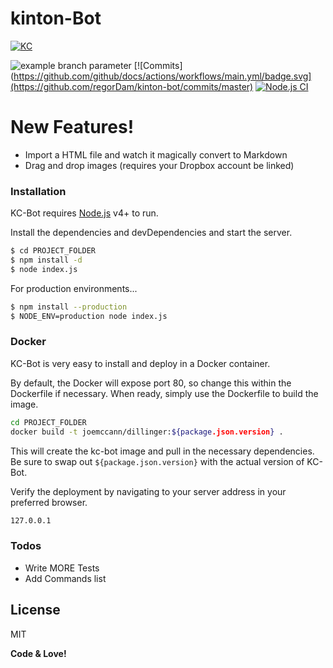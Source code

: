 # kinton-Bot

[![KC](https://games.kintoncloud.com/assets/img/PoweredBy.png)](https://kintoncloud.com)

[//]: # (branch - https://github.com/github/docs/actions/workflows/main.yml/badge.svg?branch=feature-1)
[//]: # (event parameter - https://github.com/github/docs/actions/workflows/main.yml/badge.svg?event=pull_request)
![example branch parameter](https://github.com/github/docs/actions/workflows/main.yml/badge.svg?branch=feature-1)
[![Commits](https://github.com/github/docs/actions/workflows/main.yml/badge.svg](https://github.com/regorDam/kinton-bot/commits/master)
[![Node.js CI](https://github.com/regorDam/kinton-bot/actions/workflows/release-package.yml/badge.svg)](https://github.com/regorDam/kinton-bot/actions/workflows/release-package.yml)

# New Features!

  - Import a HTML file and watch it magically convert to Markdown
  - Drag and drop images (requires your Dropbox account be linked)


### Installation

KC-Bot requires [Node.js](https://nodejs.org/) v4+ to run.

Install the dependencies and devDependencies and start the server.

```sh
$ cd PROJECT_FOLDER
$ npm install -d
$ node index.js
```

For production environments...

```sh
$ npm install --production
$ NODE_ENV=production node index.js
```

### Docker
KC-Bot is very easy to install and deploy in a Docker container.

By default, the Docker will expose port 80, so change this within the Dockerfile if necessary. When ready, simply use the Dockerfile to build the image.

```sh
cd PROJECT_FOLDER
docker build -t joemccann/dillinger:${package.json.version} .
```
This will create the kc-bot image and pull in the necessary dependencies. Be sure to swap out `${package.json.version}` with the actual version of KC-Bot.

Verify the deployment by navigating to your server address in your preferred browser.

```sh
127.0.0.1
```

### Todos

 - Write MORE Tests
 - Add Commands list

License
----

MIT


**Code & Love!**

